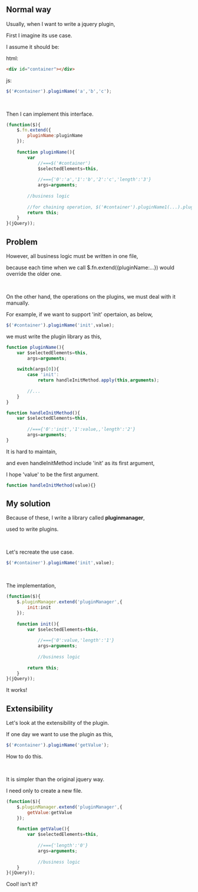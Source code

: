 ## **Normal way**

Usually, when I want to write a jquery plugin, 

First I imagine its use case.

I assume it should be:

html:

```html
<div id="container"></div>
```

js:

```javascript
$('#container').pluginName('a','b','c');
```

<br/>

Then I can implement this interface.

```javascript
(function($){
	$.fn.extend({
		pluginName:pluginName
	});
	
	function pluginName(){
		var 
			//===$('#container')
			$selectedElements=this,  
			
			//==={'0':'a','1':'b','2':'c','length':'3'}
			args=arguments;
			
		//business logic
		
		//for chaining operation, $('#container').pluginName1(...).pluginName2(...)
		return this;
	}
}(jQuery));
```

## **Problem**

However, all business logic must be written in one file,

because each time when we call $.fn.extend({pluginName:...}) would override the older one.

<br/>

On the other hand, the operations on the plugins, we must deal with it manually.

For example, if we want to support 'init' opertaion, as below,

```javascript
$('#container').pluginName('init',value);
```

we must write the plugin library as this,

```javascript
function pluginName(){
	var $selectedElements=this,  
		args=arguments;
		
	switch(args[0]){
	    case 'init':
			return handleInitMethod.apply(this,arguments);
			
		//...
	}
}

function handleInitMethod(){
	var $selectedElements=this,  
	
		//==={'0':'init','1':value,,'length':'2'}
		args=arguments;
}
```

It is hard to maintain, 

and even handleInitMethod include 'init' as its first argument,

I hope 'value' to be the first argument.

```javascript
function handleInitMethod(value){}
```

## **My solution**

Because of these, I write a library called **pluginmanager**, 

used to write plugins.

<br/>

Let's recreate the use case.

```javascript
$('#container').pluginName('init',value);
```

<br/>

The implementation,

```javascript
(function($){
	$.pluginManager.extend('pluginManager',{
		init:init
	});
	
	function init(){
		var $selectedElements=this,
		
			//==={'0':value,'length':'1'}
			args=arguments; 
		
			//business logic
			
		return this;
	}
}(jQuery));
```

It works!

## **Extensibility**

Let's look at the extensibility of the plugin.

If one day we want to use the plugin as this,

```javascript
$('#container').pluginName('getValue');
```

How to do this.

<br/>

It is simpler than the original jquery way.

I need only to create a new file.

```javascript
(function($){
	$.pluginManager.extend('pluginManager',{
		getValue:getValue
	});
	
	function getValue(){
		var $selectedElements=this,
		
			//==={'length':'0'}
			args=arguments; 
		
			//business logic
	}
}(jQuery));
```

Cool! isn't it?
